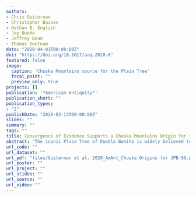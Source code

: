 ```yaml
---
authors:
- Chris Guiterman
- Christopher Baisan
- Nathan B. English
- Jay Quade
- Jeffrey Dean
- Thomas Swetnam
date: "2020-04-01T00:00:00Z"
doi: "https://doi.org/10.1017/aaq.2020.6"
featured: false
image:
  caption: 'Chuska Mountains source for the Plaza Tree'
  focal_point: ""
  preview_only: true
projects: []
publication: '*American Antiquity*'
publication_short: ""
publication_types:
- "2"
publishDate: "2020-03-13T00:00:00Z"
slides: ""
summary: ""
tags: ""
title: Convergence of Evidence Supports a Chuska Mountains Origin for the Plaza Tree of Pueblo Bonito, Chaco Canyon
abstract: "The iconic Plaza Tree of Pueblo Bonito is widely believed to have been a majestic pine standing in the west courtyard of the monumental great house during the peak of the Chaco Phenomenon (AD 850–1140). The ponderosa pine (Pinus ponderosa) log was discovered in 1924, and since then, it has been included in “birth” and “life” narratives of Pueblo Bonito, although these ideas have not been rigorously tested. We evaluate three potential growth origins of the tree (JPB-99): Pueblo Bonito, Chaco Canyon, or a distant mountain range. Based on converging lines of evidence—documentary records, strontium isotopes (87Sr/86Sr), and tree-ring provenance testing—we present a new origin for the Plaza Tree. It did not grow in Pueblo Bonito or even nearby in Chaco Canyon. Rather, JPB-99 originated from the Chuska Mountains, over 50 km west of Chaco Canyon. The tree was likely carried to Pueblo Bonito sometime between AD 1100 and 1130, although why it was left in the west courtyard, what it meant, and how it might have been used remain mysteries. The origin of the Plaza Tree of Pueblo Bonito underscores deep cultural and material ties between the Chaco Canyon great houses and the Chuska landscape."
url_code: ""
url_dataset: ""
url_pdf: "files/Guiterman et al. 2020_AmAnt_Chuska Origins for JPB-99.pdf"
url_poster: ""
url_project: ""
url_slides: ""
url_source: ""
url_video: ""
---
```


<script type="text/javascript" src="https://d1bxh8uas1mnw7.cloudfront.net/assets/embed.js"></script><div class="altmetric-embed" data-badge-type="donut" data-altmetric-id="77457364" />


